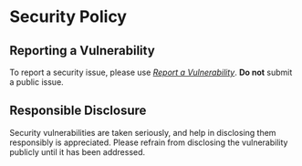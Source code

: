 # Security Policy

## Reporting a Vulnerability

To report a security issue, please use [*Report a Vulnerability*](https://github.com/jhnc-oss/jenkins-pipeline-extensions/security/advisories/new). **Do not** submit a public issue.

## Responsible Disclosure

Security vulnerabilities are taken seriously, and help in disclosing them responsibly is appreciated. Please refrain from disclosing the vulnerability publicly until it has been addressed.
